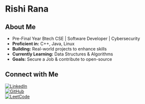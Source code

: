 # Rishi Rana

## About Me
- Pre-Final Year Btech CSE | Software Developer | Cybersecurity
- **Proficient in:** C++, Java, Linux  
- **Building:** Real-world projects to enhance skills  
- **Currently Learning:** Data Structures & Algorithms 
- **Goals:** Secure a Job & contribute to open-source  

## Connect with Me

[![LinkedIn](https://img.shields.io/badge/LinkedIn-0077B5?style=for-the-badge&logo=linkedin&logoColor=white)](https://www.linkedin.com/in/rishi-rana-11426a330)  
[![GitHub](https://img.shields.io/badge/GitHub-181717?style=for-the-badge&logo=github&logoColor=white)](https://github.com/rishi10rana)  
[![LeetCode](https://img.shields.io/badge/LeetCode-FFA116?style=for-the-badge&logo=LeetCode&logoColor=black)](https://leetcode.com/u/Rishi_10_Rana/)
